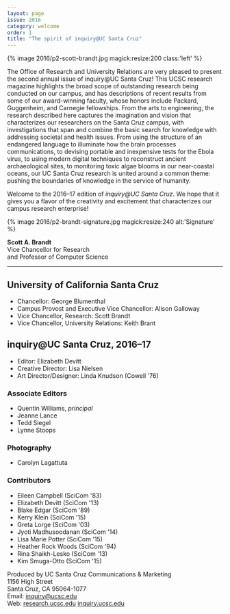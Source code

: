```yaml
---
layout: page
issue: 2016
category: welcome
order: 1
title: "The spirit of inquiry@UC Santa Cruz"
---
```


{% image 2016/p2-scott-brandt.jpg magick:resize:200 class:'left' %}

The Office of Research and University Relations are very pleased to present the second annual issue of inquiry@UC Santa Cruz! This UCSC research magazine highlights the broad scope of outstanding research being conducted on our campus, and has descriptions of recent results from some of our award-winning faculty, whose honors include Packard, Guggenheim, and Carnegie fellowships. From the arts to engineering, the research described here captures the imagination and vision that characterizes our researchers on the Santa Cruz campus, with investigations that span and combine the basic search for knowledge with addressing societal and health issues. From using the structure of an endangered language to illuminate how the brain processes communications, to devising portable and inexpensive tests for the Ebola virus, to using modern digital techniques to reconstruct ancient archaeological sites, to monitoring toxic algae blooms in our near-coastal oceans, our UC Santa Cruz research is united around a common theme: pushing the boundaries of knowledge in the service of humanity.

Welcome to the 2016–17 edition of _inquiry@UC Santa Cruz_. We hope that it gives you a flavor of the creativity and excitement that characterizes our campus research enterprise!

{% image 2016/p2-brandt-signature.jpg magick:resize:240 alt:'Signature' %}

**Scott A. Brandt**  
Vice Chancellor for Research  
and Professor of Computer Science

****

## University of California Santa Cruz

- Chancellor: George Blumenthal
- Campus Provost and Executive Vice Chancellor: Alison Galloway
- Vice Chancellor, Research: Scott Brandt
- Vice Chancellor, University Relations: Keith Brant

## inquiry@UC Santa Cruz, 2016–17

- Editor: Elizabeth Devitt
- Creative Director: Lisa Nielsen
- Art Director/Designer: Linda Knudson (Cowell '76)

### Associate Editors

- Quentin Williams, _principal_
- Jeanne Lance
- Tedd Siegel
- Lynne Stoops

### Photography

- Carolyn Lagattuta

### Contributors

- Eileen Campbell (SciCom '83)
- Elizabeth Devitt (SciCom '13)
- Blake Edgar (SciCom '89)
- Kerry Klein (SciCom '15)
- Greta Lorge (SciCom '03)
- Jyoti Madhusoodanan (SciCom '14)
- Lisa Marie Potter (SciCom '15)
- Heather Rock Woods (SciCom '94)
- Rina Shaikh-Lesko (SciCom '13)
- Kim Smuga-Otto (SciCom '15)

Produced by UC Santa Cruz Communications & Marketing  
1156 High Street  
Santa Cruz, CA 95064-1077  
Email: inquiry@ucsc.edu  
Web: [research.ucsc.edu](http://research.ucsc.edu) [inquiry.ucsc.edu](http://inquiry.ucsc.edu)

